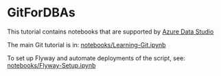 # GitForDBAs

This tutorial contains notebooks that are supported by [Azure Data Studio](https://docs.microsoft.com/en-us/sql/azure-data-studio/download-azure-data-studio)

The main Git tutorial is in: [notebooks/Learning-Git.ipynb](notebooks/Learning-Git.ipynb)

To set up Flyway and automate deployments of the script, see: [notebooks/Flyway-Setup.ipynb](notebooks/Flyway-Setup.ipynb)